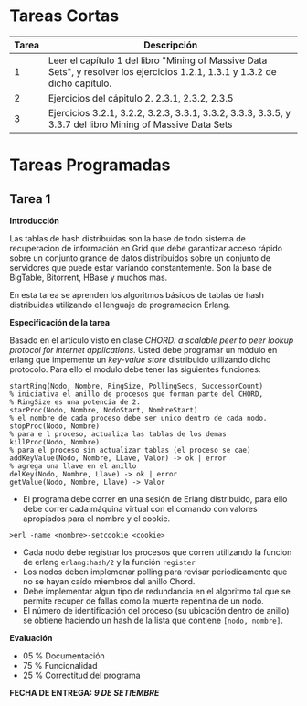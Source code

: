 # Tareas Cortas 

| Tarea        | Descripción |
| ------------- |-------------|
|1 | Leer el capítulo 1 del libro "Mining of Massive Data Sets", y resolver los ejercicios 1.2.1, 1.3.1 y 1.3.2 de dicho capítulo.|
|2 | Ejercicios del cápitulo 2. 2.3.1, 2.3.2, 2.3.5      |  
|3 | Ejercicios 3.2.1, 3.2.2, 3.2.3, 3.3.1, 3.3.2, 3.3.3, 3.3.5, y 3.3.7 del libro Mining of Massive Data Sets   | 

# Tareas Programadas 

## Tarea 1 

__Introducción__ 

Las tablas de hash distribuidas son la base de todo sistema de recuperacion de información en Grid que debe garantizar acceso rápido sobre un conjunto grande de datos distribuidos sobre un conjunto de servidores que puede estar variando constantemente. Son la
base de BigTable, Bitorrent, HBase y muchos mas.

En esta tarea se aprenden los algoritmos básicos de tablas de hash distribuidas utilizando el lenguaje de programacion Erlang. 

__Especificación de la tarea__

Basado en el artículo visto en clase _CHORD: a scalable peer to peer lookup protocol for internet applications_. Usted debe programar un módulo en erlang que impemente un _key-value store_ distribuido utilizando dicho protocolo. Para ello el modulo debe tener las siguientes funciones:

```
startRing(Nodo, Nombre, RingSize, PollingSecs, SuccessorCount)
% iniciativa el anillo de procesos que forman parte del CHORD,
% RingSize es una potencia de 2.
starProc(Nodo, Nombre, NodoStart, NombreStart)
% el nombre de cada proceso debe ser unico dentro de cada nodo.
stopProc(Nodo, Nombre)
% para e l proceso, actualiza las tablas de los demas
killProc(Nodo, Nombre)
% para el proceso sin actualizar tablas (el proceso se cae)
addKeyValue(Nodo, Nombre, LLave, Valor) -> ok | error
% agrega una llave en el anillo
delKey(Nodo, Nombre, Llave) -> ok | error
getValue(Nodo, Nombre, Llave) -> Valor
```

* El programa debe correr en una sesión de Erlang distribuido, para ello debe correr cada máquina virtual con el comando con valores apropiados para el nombre y el cookie.
```
>erl -name <nombre>-setcookie <cookie>
```
* Cada nodo debe registrar los procesos que corren utilizando la funcion de erlang `erlang:hash/2` y la función `register`
* Los nodos deben implemenar polling para revisar periodicamente que no se hayan caído miembros del anillo Chord.
* Debe implementar algun tipo de redundancia en el algoritmo tal que se permite recuper de fallas como la muerte repentina de un nodo.
* El número de identificación del proceso (su ubicación dentro de anillo) se obtiene haciendo un hash de la lista que contiene `[nodo, nombre]`.

__Evaluación__

* 05 % Documentación
* 75 % Funcionalidad
* 25 % Correctitud del programa
 
__FECHA DE ENTREGA: _9 DE SETIEMBRE___

